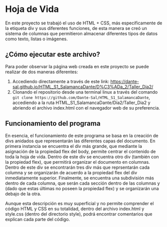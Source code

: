 # Hoja de Vida

En este proyecto se trabajó el uso de HTML + CSS, más específicamente de la etiqueta div y sus diferentes funciones, de esta manera se creó un sistema de columnas que permitieron almacenar diferentes tipos de datos como texto, listas o imágenes.

## ¿Cómo ejecutar este archivo?

Para poder observar la página web creada en este proyecto se puede realizar de dos maneras diferentes:

1. Accediendo directamente a través de este link: https://dante-sal.github.io/HTML_S1_SalamancaDante/D%C3%ADa_2/Taller_Dia2/
2. Clonando el repositorio desde una terminal linux a través del comando `git clone https://github.com/Dante-Sal/HTML_S1_SalamancaDante`, accediendo a la ruta HTML_S1_SalamancaDante/Día2/Taller_Dia2 y abriendo el archivo index.html con el navegador web de su preferencia.

## Funcionamiento del programa

En esencia, el funcionamiento de este programa se basa en la creación de divs anidados que representarán las diferentes capas del documento. En primera instancia se encuentra el div más grande, que mediante la asignación de la propiedad flex del body, permite centrar el contenido de toda la hoja de vida. Dentro de este div se encuentra otro div (también con la propiedad flex), que permitirá organizar el documento en columnas. Dentro de este div se encontrarán tres div más que reprsentarán cada columna y se organizarán de acuerdo a la propiedad flex del div inmediatamente superior. Finalmente, se encuentra una subdivisión más dentro de cada columna, que serán cada sección dentro de las columnas y (dado que estas últimas no poseen la propiedad flex) y se organizarán una debajo de la otra.

Aunque esta descripción es muy superficial y no permite comprender el código HTML y CSS en su totalidad, dentro del archivo index.html y style.css (dentro del directorio style), podrá encontrar comentarios que explican cada parte del código.
